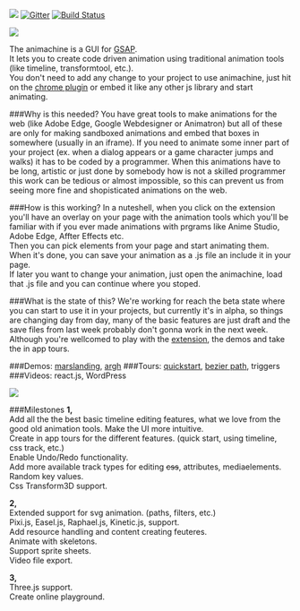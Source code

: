 ![](https://img.shields.io/badge/stability-experimental-orange.svg?style=flat-square)
[![Gitter](https://badges.gitter.im/Join%20Chat.svg)](https://gitter.im/animachine/animachine?utm_source=badge&utm_medium=badge&utm_campaign=pr-badge&utm_content=badge)
[![Build Status](https://travis-ci.org/animachine/animachine.svg)](https://travis-ci.org/animachine/animachine)

<img src="http://s9.postimg.org/mqolutoxb/amheader.png">

The animachine is a GUI for [GSAP].  
It lets you to create code driven animation using traditional animation tools (like timeline, transformtool, etc.).  
You don't need to add any change to your project to use animachine, just hit on the [chrome plugin][extension] or embed it like any other js library and start animating.

###Why is this needed?
You have great tools to make animations for the web (like Adobe Edge, Google Webdesigner or Animatron) but all of these are only for making sandboxed animations and embed that boxes in somewhere (usually in an iframe). If you need to animate some inner part of your project (ex. when a dialog appears or a game character jumps and walks) it has to be coded by a programmer. When this animations have to be long, artistic or just done by somebody how is not a skilled programmer this work can be tedious or almost impossible, so this can prevent us from seeing more fine and shopisticated animations on the web.

###How is this working?
In a nuteshell, when you click on the extension you'll have an overlay on your page with the animation tools which you'll be familiar with if you ever made animations with prgrams like Anime Studio, Adobe Edge, Affter Effects etc.  
Then you can pick elements from your page and start animating them.  
When it's done, you can save your animation as a .js file an include it in your page.  
If later you want to change your animation, just open the animachine, load that .js file and you can continue where you stoped.  

###What is the state of this?
We're working for reach the beta state where you can start to use it in your projects, but currently it's in alpha, so things are changing day from day, many of the basic features are just draft and the save files from last week probably don't gonna work in the next week. Although you're wellcomed to play with the [extension], the demos and take the in app tours.

###Demos: [marslanding][demo-marspolip], [argh][demo-argh]
###Tours:  [quickstart][tour-quickstart], [bezier path][tour-bezier], triggers
###Videos:  react.js, WordPress

<img src="http://i.imgur.com/9X2xUfz.png">

###Milestones
**1,**  
Add all the the best basic timeline editing features, what we love from the good old animation tools. 
Make the UI more intuitive.  
Create in app tours for the different features. (quick start, using timeline, css track, etc.)   
Enable Undo/Redo functionality.  
Add more available track types for editing ~~css~~, attributes, mediaelements.  
Random key values.  
Css Transform3D support.  

**2,**  
Extended support for svg animation. (paths, filters, etc.)  
Pixi.js, Easel.js, Raphael.js, Kinetic.js, support.  
Add resource handling and content creating feuteres.  
Animate with skeletons.  
Support sprite sheets.  
Video file export.  


**3,**  
Three.js support.  
Create online playground.  

[extension]: https://chrome.google.com/webstore/detail/animachine/gpnfomkfgajaojpakbkikiekmajeojgd
[demo-marspolip]: http://animachine.github.io/animachine/demos/marspolip/
[demo-argh]: http://animachine.github.io/animachine/demos/argh/
[tour-quickstart]: http://animachine.github.io/animachine/tours/quickstart/
[tour-bezier]: http://animachine.github.io/animachine/tours/bezier/
[GSAP]: http://greensock.com/

